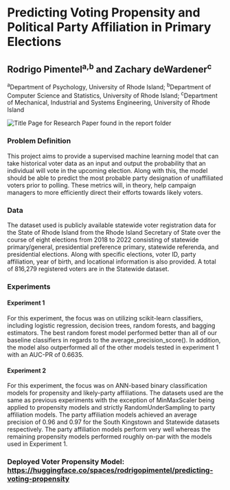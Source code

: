 # Predicting Voting Propensity and Political Party Affiliation in Primary Elections
## Rodrigo Pimentel<sup>a,b</sup> and Zachary deWardener<sup>c</sup>
<sup>a</sup>Department of Psychology, University of Rhode Island; <sup>b</sup>Department of Computer Science and Statistics, University of Rhode Island; <sup>c</sup>Department of Mechanical, Industrial and Systems Engineering, University of Rhode Island

![Title Page for Research Paper found in the report folder](https://user-images.githubusercontent.com/4823699/208801683-dbb47a69-757c-41ba-9c03-842c6f6bda80.png)


### Problem Definition

This project aims to provide a supervised machine learning model that can take historical voter data as an input and output the probability that an individual will vote in the upcoming election. Along with this, the model should be able to predict the most probable party designation of unaffiliated voters prior to polling. These metrics will, in theory, help campaign managers to more efficiently direct their efforts towards likely voters. 

### Data 

The dataset used is publicly available statewide voter registration data for the State of Rhode Island from the Rhode Island Secretary of State over the course of eight elections from 2018 to 2022 consisting of statewide primary/general, presidential preference primary, statewide referenda, and presidential elections. Along with specific elections, voter ID, party affiliation, year of birth, and locational information is also provided. A total of 816,279 registered voters are in the Statewide dataset. 

### Experiments


#### Experiment 1
For this experiment, the focus was on utilizing scikit-learn classifiers, including logistic regression, decision trees, random forests, and bagging estimators. The best random forest model performed better than all of our baseline classifiers in regards to the average_precision_score(). In addition, the model also outperformed all of the other models tested in experiment 1 with an AUC-PR of 0.6635.

#### Experiment 2
For this experiment, the focus was on ANN-based binary classification models for propensity and likely-party affiliations. The datasets used are the same as previous experiments with the exception of MinMaxScaler being applied to propensity models and strictly RandomUnderSampling to party affiliation models. The party affiliation models achieved an average precision of 0.96 and 0.97 for the South Kingstown and Statewide datasets respectively. The party affiliation models perform very well whereas the remaining propensity models performed roughly on-par with the models used in Experiment 1. 

### Deployed Voter Propensity Model: https://huggingface.co/spaces/rodrigopimentel/predicting-voting-propensity 

